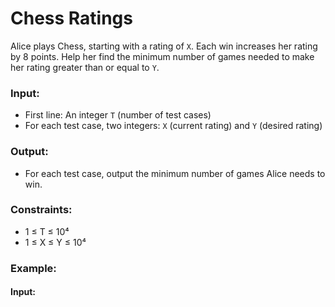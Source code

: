 # Chess Ratings

Alice plays Chess, starting with a rating of `X`. Each win increases her rating by 8 points. Help her find the minimum number of games needed to make her rating greater than or equal to `Y`.

### Input:
- First line: An integer `T` (number of test cases)
- For each test case, two integers: `X` (current rating) and `Y` (desired rating)

### Output:
- For each test case, output the minimum number of games Alice needs to win.

### Constraints:
- 1 ≤ T ≤ 10⁴
- 1 ≤ X ≤ Y ≤ 10⁴

### Example:
#### Input:
